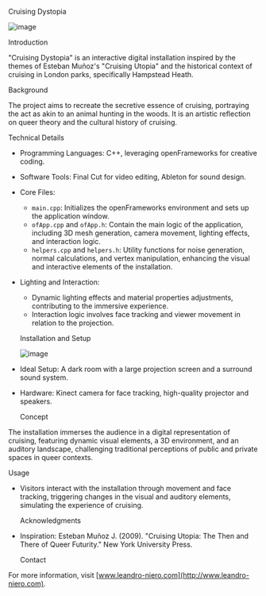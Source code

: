   Cruising Dystopia

![image](https://github.com/leniero/cruisingDystopia/assets/67974866/836667d2-c666-49c8-82c7-c55cf983c74c)

  Introduction

"Cruising Dystopia" is an interactive digital installation inspired by the themes of Esteban Muñoz's "Cruising Utopia" and the historical context of cruising in London parks, specifically Hampstead Heath.

  Background

The project aims to recreate the secretive essence of cruising, portraying the act as akin to an animal hunting in the woods. It is an artistic reflection on queer theory and the cultural history of cruising.

  Technical Details

- Programming Languages: C++, leveraging openFrameworks for creative coding.
- Software Tools: Final Cut for video editing, Ableton for sound design.
- Core Files:
  - `main.cpp`: Initializes the openFrameworks environment and sets up the application window.
  - `ofApp.cpp` and `ofApp.h`: Contain the main logic of the application, including 3D mesh generation, camera movement, lighting effects, and interaction logic.
  - `helpers.cpp` and `helpers.h`: Utility functions for noise generation, normal calculations, and vertex manipulation, enhancing the visual and interactive elements of the installation.
- Lighting and Interaction:
  - Dynamic lighting effects and material properties adjustments, contributing to the immersive experience.
  - Interaction logic involves face tracking and viewer movement in relation to the projection.

  Installation and Setup

  ![image](https://github.com/leniero/cruisingDystopia/assets/67974866/8eaa22c9-3cbb-4ab3-83f1-cd9a1a81b9cd)

- Ideal Setup: A dark room with a large projection screen and a surround sound system.
- Hardware: Kinect camera for face tracking, high-quality projector and speakers.

  Concept

The installation immerses the audience in a digital representation of cruising, featuring dynamic visual elements, a 3D environment, and an auditory landscape, challenging traditional perceptions of public and private spaces in queer contexts.

  Usage

- Visitors interact with the installation through movement and face tracking, triggering changes in the visual and auditory elements, simulating the experience of cruising.

  Acknowledgments

- Inspiration: Esteban Muñoz J. (2009). "Cruising Utopia: The Then and There of Queer Futurity." New York University Press.

  Contact

For more information, visit [www.leandro-niero.com](http://www.leandro-niero.com).
